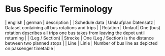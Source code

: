 Bus Specific Terminology
========================
| english | german | description |
| Schedule data | Umlaufplan Datensatz | Dataset containing all bus rotations and trips |
| Rotation | Umlauf| One (bus) rotation describes all trips one bus takes from leaving the depot until returning |
| (Leg / Section) | Strecke | One (Leg / Section) is the distance between two planned stops |
| Line | Linie | Number of bus line as depicted on passenger timetable |